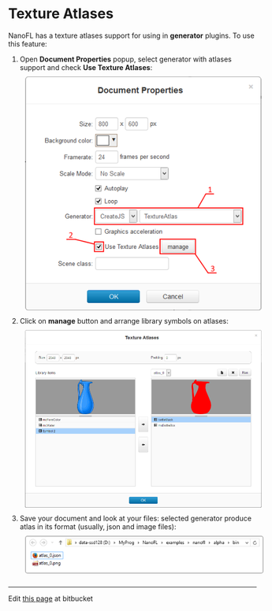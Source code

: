 # Texture Atlases

NanoFL has a texture atlases support for using in **generator** plugins.
To use this feature:

1. Open **Document Properties** popup, select generator with atlases support and check **Use Texture Atlases**:
   <div align="center"><img src="document_properties.png" style="margin:10px" /></div>
2. Click on **manage** button and arrange library symbols on atlases:
   <div align="center"><img src="texture_atlas_managment.png" style="margin:10px" /></div>
3. Save your document and look at your files: selected generator produce atlas in its format (usually, json and image files):
   <div align="center"><img src="generated_files.png" style="margin:10px; border:solid 2px #bbb; border-radius:5px" /></div>

-------------------------------------------------------------------------------------------------------------------------------------
Edit <a href="https://bitbucket.org/nanofl/site/src/default/docs/texture_atlases/index.md" target="_blank">this page</a> at bitbucket
